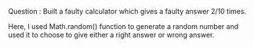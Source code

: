 Question : Built a faulty calculator which gives a faulty answer 2/10 times.

Here, I used Math.random() function to generate a random number and used it to choose to give either a right answer or wrong answer.
